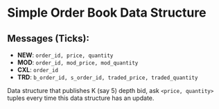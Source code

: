# Simple Order Book Data Structure

## Messages (Ticks):

- **NEW**: `order_id, price, quantity`
- **MOD**: `order_id, mod_price, mod_quantity`
- **CXL**: `order_id`
- **TRD**: `b_order_id, s_order_id, traded_price, traded_quantity`

Data structure that publishes K (say 5) depth bid, ask `<price, quantity>` tuples every time this data structure has an update.

